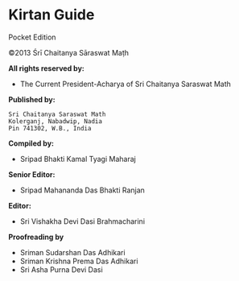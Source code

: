 # Kirtan Guide

Pocket Edition

©2013 Śrī Chaitanya Sāraswat Maṭh

**All rights reserved by:** 
 * The Current President-Acharya of Sri Chaitanya Saraswat Math

**Published by:**

    Sri Chaitanya Saraswat Math
    Kolerganj, Nabadwip, Nadia
    Pin 741302, W.B., India
    
**Compiled by:** 
 * Sripad Bhakti Kamal Tyagi Maharaj

**Senior Editor:** 
 * Sripad Mahananda Das Bhakti Ranjan

**Editor:** 
 * Sri Vishakha Devi Dasi Brahmacharini

**Proofreading by**
 * Sriman Sudarshan Das Adhikari
 * Sriman Krishna Prema Das Adhikari
 * Sri Asha Purna Devi Dasi
